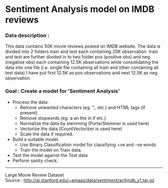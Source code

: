 # Sentiment Analysis model on IMDB reviews

### Data description :
This data contains 50K movie reviews posted on IMDB website. The data is divided into 2 folders train and test each containing 25K observation. train and test are further divided in to two folder pos (positive obs) and neg (negative obs) each containing 12.5K observations while consolidating the data into one file (i.e. single file containing all train and other containing all test data) I have put first 12.5K as pos observations and next 12.5K as neg observation.

### Goal : Create a model for 'Sentiment Analysis'
* Process the data.
    - Remove unwanted characters (eg. ",.[]() etc.) and HTML tags (if present)
    - Remove stopwords (eg. a an the in if etc.)
    - Normalize the data by stemming (PorterStemmer is used here)
    - Vectorize the data (CountVectorizer is used here)
    - Scale the data if required.
* Build a suitable model.
    - Use Binary Classification model for classifying +ve and -ve words
    - Train the model on Train data.
* Test the model against the Test data
* Perform sanity check.
-----
Large Movie Review Dataset<br>
Source : http://ai.stanford.edu/~amaas/data/sentiment/aclImdb_v1.tar.gz
